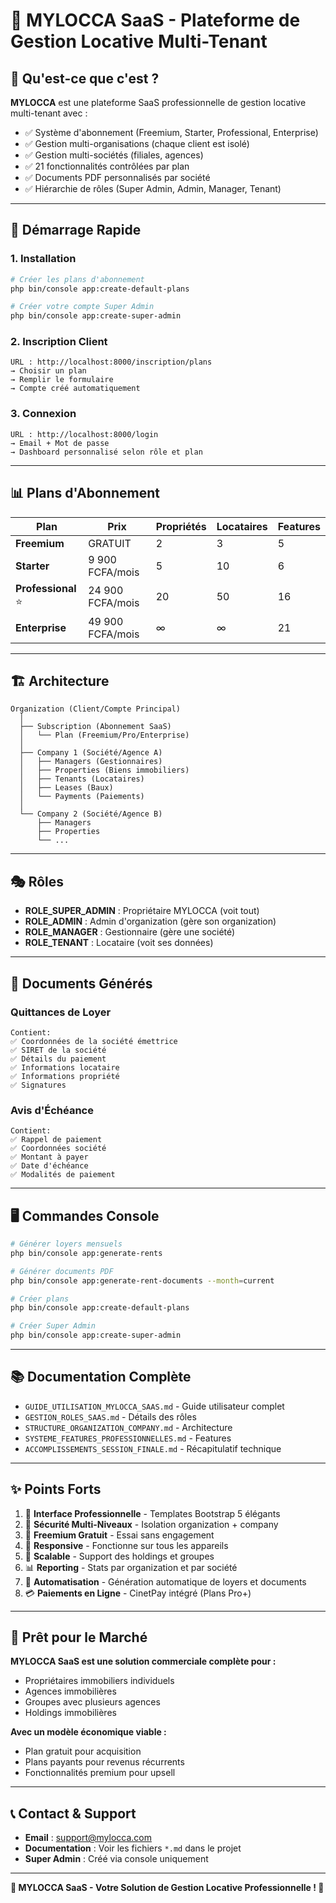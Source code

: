 # 🏢 MYLOCCA SaaS - Plateforme de Gestion Locative Multi-Tenant

## 🎯 Qu'est-ce que c'est ?

**MYLOCCA** est une plateforme SaaS professionnelle de gestion locative multi-tenant avec :
- ✅ Système d'abonnement (Freemium, Starter, Professional, Enterprise)
- ✅ Gestion multi-organisations (chaque client est isolé)
- ✅ Gestion multi-sociétés (filiales, agences)
- ✅ 21 fonctionnalités contrôlées par plan
- ✅ Documents PDF personnalisés par société
- ✅ Hiérarchie de rôles (Super Admin, Admin, Manager, Tenant)

---

## 🚀 Démarrage Rapide

### **1. Installation**
```bash
# Créer les plans d'abonnement
php bin/console app:create-default-plans

# Créer votre compte Super Admin
php bin/console app:create-super-admin
```

### **2. Inscription Client**
```
URL : http://localhost:8000/inscription/plans
→ Choisir un plan
→ Remplir le formulaire
→ Compte créé automatiquement
```

### **3. Connexion**
```
URL : http://localhost:8000/login
→ Email + Mot de passe
→ Dashboard personnalisé selon rôle et plan
```

---

## 📊 Plans d'Abonnement

| Plan | Prix | Propriétés | Locataires | Features |
|------|------|------------|------------|----------|
| **Freemium** | GRATUIT | 2 | 3 | 5 |
| **Starter** | 9 900 FCFA/mois | 5 | 10 | 6 |
| **Professional** ⭐ | 24 900 FCFA/mois | 20 | 50 | 16 |
| **Enterprise** | 49 900 FCFA/mois | ∞ | ∞ | 21 |

---

## 🏗️ Architecture

```
Organization (Client/Compte Principal)
  │
  ├── Subscription (Abonnement SaaS)
  │   └── Plan (Freemium/Pro/Enterprise)
  │
  ├── Company 1 (Société/Agence A)
  │   ├── Managers (Gestionnaires)
  │   ├── Properties (Biens immobiliers)
  │   ├── Tenants (Locataires)
  │   ├── Leases (Baux)
  │   └── Payments (Paiements)
  │
  └── Company 2 (Société/Agence B)
      ├── Managers
      ├── Properties
      └── ...
```

---

## 🎭 Rôles

- **ROLE_SUPER_ADMIN** : Propriétaire MYLOCCA (voit tout)
- **ROLE_ADMIN** : Admin d'organization (gère son organization)
- **ROLE_MANAGER** : Gestionnaire (gère une société)
- **ROLE_TENANT** : Locataire (voit ses données)

---

## 📄 Documents Générés

### **Quittances de Loyer**
```
Contient:
✅ Coordonnées de la société émettrice
✅ SIRET de la société
✅ Détails du paiement
✅ Informations locataire
✅ Informations propriété
✅ Signatures
```

### **Avis d'Échéance**
```
Contient:
✅ Rappel de paiement
✅ Coordonnées société
✅ Montant à payer
✅ Date d'échéance
✅ Modalités de paiement
```

---

## 🖥️ Commandes Console

```bash
# Générer loyers mensuels
php bin/console app:generate-rents

# Générer documents PDF
php bin/console app:generate-rent-documents --month=current

# Créer plans
php bin/console app:create-default-plans

# Créer Super Admin
php bin/console app:create-super-admin
```

---

## 📚 Documentation Complète

- `GUIDE_UTILISATION_MYLOCCA_SAAS.md` - Guide utilisateur complet
- `GESTION_ROLES_SAAS.md` - Détails des rôles
- `STRUCTURE_ORGANIZATION_COMPANY.md` - Architecture
- `SYSTEME_FEATURES_PROFESSIONNELLES.md` - Features
- `ACCOMPLISSEMENTS_SESSION_FINALE.md` - Récapitulatif technique

---

## ✨ Points Forts

1. 🎨 **Interface Professionnelle** - Templates Bootstrap 5 élégants
2. 🔐 **Sécurité Multi-Niveaux** - Isolation organization + company
3. 💎 **Freemium Gratuit** - Essai sans engagement
4. 📱 **Responsive** - Fonctionne sur tous les appareils
5. 🚀 **Scalable** - Support des holdings et groupes
6. 📊 **Reporting** - Stats par organization et par société
7. 🤖 **Automatisation** - Génération automatique de loyers et documents
8. 💳 **Paiements en Ligne** - CinetPay intégré (Plans Pro+)

---

## 🎯 Prêt pour le Marché

**MYLOCCA SaaS est une solution commerciale complète pour :**
- Propriétaires immobiliers individuels
- Agences immobilières
- Groupes avec plusieurs agences
- Holdings immobilières

**Avec un modèle économique viable :**
- Plan gratuit pour acquisition
- Plans payants pour revenus récurrents
- Fonctionnalités premium pour upsell

---

## 📞 Contact & Support

- **Email** : support@mylocca.com
- **Documentation** : Voir les fichiers `*.md` dans le projet
- **Super Admin** : Créé via console uniquement

---

**🎊 MYLOCCA SaaS - Votre Solution de Gestion Locative Professionnelle ! 🎊**


